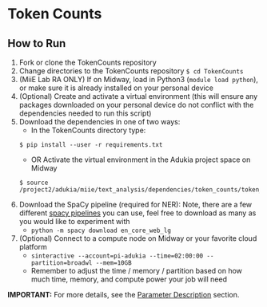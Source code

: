 # Token Counts
## How to Run
1. Fork or clone the TokenCounts repository
2. Change directories to the TokenCounts repository `$ cd TokenCounts`
3. (MiiE Lab RA ONLY) If on Midway, load in Python3 (`module load python`), or make sure it is already installed on your personal device
4. (Optional) Create and activate a virtual environment (this will ensure any packages downloaded on your personal device do not conflict with the dependencies needed to run this script)
5. Download the dependencies in one of two ways:
    - In the TokenCounts directory type:
    ```
    $ pip install --user -r requirements.txt
    ```
    - OR Activate the virtual environment in the Adukia project space on Midway
    ```
    $ source /project2/adukia/miie/text_analysis/dependencies/token_counts/token_counts/bin/activate
    ```
4. Download the SpaCy pipeline (required for NER): Note, there are a few different [spacy pipelines](https://spacy.io/usage/v3) you can use, feel free to download as many as you would like to experiment with
    - `python -m spacy download en_core_web_lg`
5. (Optional) Connect to a compute node on Midway or your favorite cloud platform
    - `sinteractive --account=pi-adukia --time=02:00:00 --partition=broadwl --mem=10GB`
    - Remember to adjust the time / memory / partition based on how much time, memory, and compute power your job will need

**IMPORTANT:** For more details, see the [Parameter Description](https://github.com/patriChiril/miie_beta/blob/main/documentation/developer_documentation/tokenCounts.md) section.
